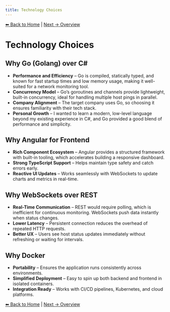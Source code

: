 ```yaml
---
title: Technology Choices
---
```


[⬅ Back to Home](./) | [Next → Overview](overview.md)

# Technology Choices

## Why Go (Golang) over C#

* **Performance and Efficiency** – Go is compiled, statically typed, and known for fast startup times and low memory usage, making it well-suited for a network monitoring tool.
* **Concurrency Model** – Go’s goroutines and channels provide lightweight, built-in concurrency, ideal for handling multiple host pings in parallel.
* **Company Alignment** – The target company uses Go, so choosing it ensures familiarity with their tech stack.
* **Personal Growth** – I wanted to learn a modern, low-level language beyond my existing experience in C#, and Go provided a good blend of performance and simplicity.

## Why Angular for Frontend

* **Rich Component Ecosystem** – Angular provides a structured framework with built-in tooling, which accelerates building a responsive dashboard.
* **Strong TypeScript Support** – Helps maintain type safety and catch errors early.
* **Reactive UI Updates** – Works seamlessly with WebSockets to update charts and metrics in real-time.

## Why WebSockets over REST

* **Real-Time Communication** – REST would require polling, which is inefficient for continuous monitoring. WebSockets push data instantly when status changes.
* **Lower Latency** – Persistent connection reduces the overhead of repeated HTTP requests.
* **Better UX** – Users see host status updates immediately without refreshing or waiting for intervals.

## Why Docker

* **Portability** – Ensures the application runs consistently across environments.
* **Simplified Deployment** – Easy to spin up both backend and frontend in isolated containers.
* **Integration Ready** – Works with CI/CD pipelines, Kubernetes, and cloud platforms.

[⬅ Back to Home](./) | [Next → Overview](overview.md)
